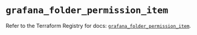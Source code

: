 # `grafana_folder_permission_item`

Refer to the Terraform Registry for docs: [`grafana_folder_permission_item`](https://registry.terraform.io/providers/grafana/grafana/3.15.3/docs/resources/folder_permission_item).
